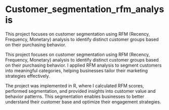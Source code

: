 # Customer_segmentation_rfm_analysis
This project focuses on customer segmentation using RFM (Recency, Frequency, Monetary) analysis to identify distinct customer groups based on their purchasing behavior.

This project focuses on customer segmentation using RFM (Recency, Frequency, Monetary) analysis to identify distinct customer groups based on their purchasing behavior. I applied RFM analysis to segment customers into meaningful categories, helping businesses tailor their marketing strategies effectively.

The project was implemented in R, where I calculated RFM scores, performed segmentation, and provided insights into customer value and behavior patterns. This segmentation enables businesses to better understand their customer base and optimize their engagement strategies.

